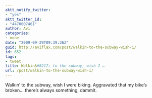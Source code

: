 ```yaml
---
aktt_notify_twitter:
- "yes"
aktt_twitter_id:
- "4470007461"
author: Avi
categories:
- none
date: "2009-09-29T09:39:36Z"
guid: http://aviflax.com/post/walkin-to-the-subway-wish-i/
id: 652
tags:
- tweet
title: Walkin&#8217; to the subway, wish I …
url: /post/walkin-to-the-subway-wish-i/
---
```

Walkin&#8217; to the subway, wish I were biking. Aggravated that my bike&#8217;s broken… there&#8217;s always something, dammit.